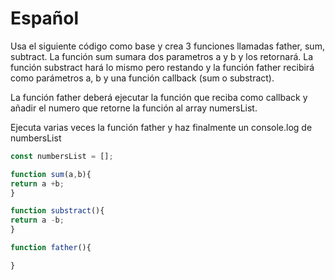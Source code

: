 # Español
Usa el siguiente código como base y crea 3 funciones llamadas father, sum, subtract. La función sum sumara dos parametros a y b y los retornará. La función substract hará lo mismo pero restando y la función father recibirá como parámetros a, b y una función callback (sum o substract).

La función father deberá ejecutar la función que reciba como callback y añadir el numero que retorne la función al array numersList.

Ejecuta varias veces la función father y haz finalmente un console.log de numbersList

```js
const numbersList = [];

function sum(a,b){
return a +b;
}

function substract(){
return a -b;
}

function father(){

}
```
